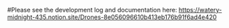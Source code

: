#Please see the development log and documentation here:
https://watery-midnight-435.notion.site/Drones-8e056096610b413eb176b91f6ad4e420
